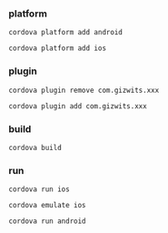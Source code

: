 ### platform

`cordova platform add android`

`cordova platform add ios`

### plugin

`cordova plugin remove com.gizwits.xxx`

`cordova plugin add com.gizwits.xxx`

### build

`cordova build`

### run 

`cordova run ios`

`cordova emulate ios`

`cordova run android`